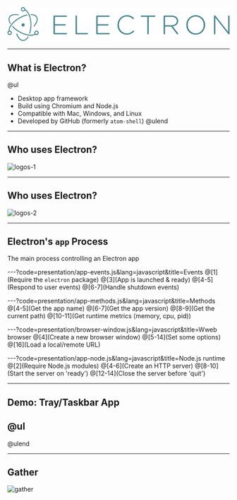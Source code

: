 ![electron](presentation/images/electron-logo.png)

---
## What is Electron?

@ul
- Desktop app framework
- Build using Chromium and Node.js
- Compatible with Mac, Windows, and Linux
- Developed by GitHub (formerly `atom-shell`)
@ulend

---
## Who uses Electron?

![logos-1](https://cl.ly/433J3S2l2y06/Image%202018-04-19%20at%206.37.52%20PM.png)

---
## Who uses Electron?

![logos-2](https://cl.ly/1X1c2E0l0T2u/Image%202018-04-19%20at%206.38.55%20PM.png)

---
## Electron's `app` Process

The main process controlling an Electron app

---?code=presentation/app-events.js&lang=javascript&title=Events
@[1](Require the `electron` package)
@[3](App is launched & ready)
@[4-5](Respond to user events)
@[6-7](Handle shutdown events)

---?code=presentation/app-methods.js&lang=javascript&title=Methods
@[4-5](Get the app name)
@[6-7](Get the app version)
@[8-9](Get the current path)
@[10-11](Get runtime metrics (memory, cpu, pid))

---?code=presentation/browser-window.js&lang=javascript&title=Wweb browser
@[4](Create a new browser window)
@[5-14](Set some options)
@[16](Load a local/remote URL)

---?code=presentation/app-node.js&lang=javascript&title=Node.js runtime
@[2](Require Node.js modules)
@[4-6](Create an HTTP server)
@[8-10](Start the server on 'ready')
@[12-14](Close the server before 'quit')

---
## Demo: Tray/Taskbar App
@ul
- 
@ulend

---
## Gather

![gather](https://cl.ly/0o1m0Z2N2b1U/Image%202018-04-19%20at%206.40.38%20PM.png)
